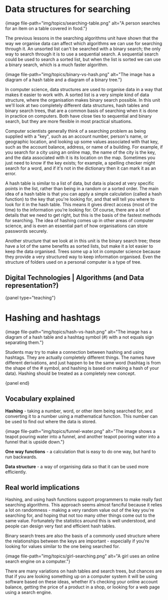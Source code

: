 # Data structures for searching

{image file-path="img/topics/searching-table.png" alt="A person searches for an item on a table covered in food."}

The previous lessons in the searching algorithms unit have shown that the way we organise data can affect which algorithms we can use for searching through it.
An unsorted list can't be searched with a binary search; the only way to search through it is to use a sequential search.
A sequential search could be used to search a sorted list, but when the list is sorted we can use a binary search, which is a much faster algorithm.

{image file-path="img/topics/binary-vs-hash.png" alt="The image has a diagram of a hash table and a diagram of a binary tree."}

In computer science, data structures are used to organise data in a way that makes it easier to work with.
A sorted list is a very simple kind of data structure, where the organisation makes binary search possible.
In this unit we'll look at two completely different data structures, hash tables and binary search trees, that are a common basis of searching when it is done in practice on computers.
Both have close ties to sequential and binary search, but they are more flexible in most practical situations.

Computer scientists generally think of a searching problem as being supplied with a "key", such as an account number, person's name, or geographic location, and looking up some values associated with that key, such as the account balance, address, or name of a building.
For example, if you search for a city using an online map, the name of the city is the key, and the data associated with it is its location on the map.
Sometimes you just need to know if the key exists; for example, a spelling checker might search for a word, and if it's not in the dictionary then it can mark it as an error.

A hash table is similar to a list of data, but data is placed at very specific points in the list, rather than being in a random or a sorted order.
The main idea of a hash table is that you can apply a simple calculation (called a hash function) to the key that you're looking for, and that will tell you where to look for it in the hash table.
This means it gives direct access (most of the time) to the information you’re looking for.
Of course, there are a lot of details that we need to get right, but this is the basis of the fastest methods for searching.
The idea of hashing comes up in other areas of computer science, and is even an essential part of how organisations can store passwords securely.

Another structure that we look at in this unit is the binary search tree; these have a lot of the same benefits as sorted lists, but make it a lot easier to keep the data organised.
Trees some up a lot in computer science because they provide a very structured way to keep information organised.
Even the structure of folders used on a personal computer is a type of tree.

## Digital Technologies | Algorithms (and Data representation?)

{panel type="teaching"}

# Hashing and hashtags

{image file-path="img/topics/hash-vs-hash.png" alt="The image has a diagram of a hash table and a hashtag symbol (#) with a not equals sign separating them."}

Students may try to make a connection between hashing and using hashtags.
They are actually completely different things.
The names have different derivations, and just happen to be the same word (hashtag is from the shape of the # symbol, and hashing is based on making a hash of your data).
Hashing should be treated as a completely new concept.

{panel end}

## Vocabulary explained

**Hashing** - taking a number, word, or other item being searched for, and converting it to a number using a mathematical function.
This number can be used to find out where the data is stored.

{image file-path="img/topics/funnel-water.png" alt="The image shows a teapot pouring water into a funnel, and another teapot pooring water into a funnel that is upside down."}

**One way functions** - a calculation that is easy to do one way, but hard to run backwards.

**Data structure** - a way of organising data so that it can be used more efficiently.

## Real world implications

Hashing, and using hash functions support programmers to make really fast searching algorithms.
This approach seems almost fanciful because it relies a lot on randomness - making a very random value out of the key you're searching for, and hoping that not too many other things come out to the same value.
Fortunately the statistics around this is well understood, and people can design very fast and efficient hash tables.

Binary search trees are also the basis of a commonly used structure where the relationships between the keys are important - especially if you're looking for values similar to the one being searched for.

{image file-path="img/topics/girl-searching.png" alt="A girl uses an online search engine on a computer."}

There are many variations on hash tables and search trees, but chances are that if you are looking something up on a computer system it will be using software based on these ideas, whether it's checking your online account balance, getting the price of a product in a shop, or looking for a web page using a search engine.
